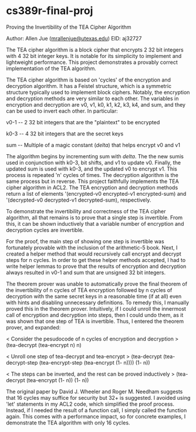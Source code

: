 # cs389r-final-proj

Proving the Invertibility of the TEA Cipher Algorithm

Author: Allen Jue (mrallenjue@utexas.edu)
EID: aj32727

The TEA cipher algorithm is a block cipher that encrypts 2 32 bit integers with 4 32 bit integer keys. It is notable for its simplicity to implement and lightweight performance. This project demonstrates a provably correct implementation of the TEA algorithm. 

The TEA cipher algorithm is based on 'cycles' of the encryption and decryption algorithm. It has a Feistel structure, which is a symmetric structure typically used to implement block ciphers. Notably, the encryption and decryption methods are very similar to each other. The variables in encryption and decryption are v0, v1, k0, k1, k2, k3, k4, and sum, and they can be used to invert each other. In particular:

v0-1 -- 2 32 bit integers that are the "plaintext" to be encrypted

k0-3 -- 4 32 bit integers that are the secret keys

sum  -- Multiple of a magic constant (*delta*) that helps encrypt v0 and v1

The algorithm begins by incrementing sum with *delta*. The the new sumis used in conjunction with k0-3, bit shifts, and v1 to update v0. Finally, the updated sum is used with k0-3, and the updated v0 to encrypt v1. This process is repeated 'n' cycles of times. The decryption algorithm is the same process but in reverse. This project faithfully implements the TEA cipher algorithm in ACL2. The TEA encryption and decryption methods return a list of elements '(encrypted-v0 encrypted-v1 encrypted-sum) and '(decrypted-v0 decrypted-v1 decrypted-sum), respectively. 

To demonstrate the invertibility and correctness of the TEA cipher algorithm, all that remains is to prove that a single step is invertible. From this, it can be shown inductively that a variable number of encryption and decryption cycles are invertible.

For the proof, the main step of showing one step is invertible was fortunately provable with the inclusion of the arithmetic-5 book. Next, I created a helper method that would recursively call encrypt and decrypt steps for n cycles. In order to get these helper methods accepted, I had to write helper lemmas to prove that the results of encryption and decryption always resulted in v0-1 and sum that are unsigned 32 bit integers.

The theorem prover was unable to automatically prove the final theorem of the invertibility of n cycles of TEA encryption followed by n cycles of decryption with the same secret keys in a reasonable time (if at all) even with hints and disabling unnecessary definitions. To remedy this, I manually proved this in the theorem prover. Intuitively, if I could unroll the innermost call of encryption and decryption into steps, then I could undo them, as it was shown that one step of TEA is invertible. Thus, I entered the theorem prover, and expanded:

< Consider the pesudocode of n cycles of encryption and decryption >
(tea-decrypt (tea-encrypt n) n) 

< Unroll one step of tea-decrypt and tea-encrypt >
(tea-decrypt (tea-decrypt-step 
             (tea-encrypt-step (tea-encrypt (1- n)))) (1- n))

< The steps can be inverted, and the rest can be proved inductively >
(tea-decrypt (tea-encrypt (1- n)) (1- n))

The original paper by David J. Wheeler and Roger M. Needham suggests that 16 cycles may suffice for security but 32+ is suggested. I avoided using 'let' statements in my ACL2 code, which simplified the proof process. Instead, if I needed the result of a function call, I simply called the function again. This comes with a performance impact, so for concrete examples, I demonstrate the TEA algorithm with only 16 cycles.